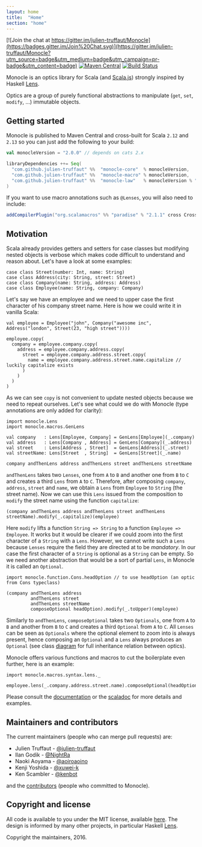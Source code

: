 ```yaml
---
layout: home
title:  "Home"
section: "home"
---
```


[![Join the chat at https://gitter.im/julien-truffaut/Monocle](https://badges.gitter.im/Join%20Chat.svg)](https://gitter.im/julien-truffaut/Monocle?utm_source=badge&utm_medium=badge&utm_campaign=pr-badge&utm_content=badge)
[![Maven Central](https://img.shields.io/maven-central/v/com.github.julien-truffaut/monocle_2.12.svg)](http://search.maven.org/#search|ga|1|com.github.julien-truffaut.monocle)
[![Build Status](https://api.travis-ci.org/julien-truffaut/Monocle.svg?branch=master)](https://travis-ci.org/julien-truffaut/Monocle)

Monocle is an optics library for Scala (and [Scala.js](https://www.scala-js.org/)) strongly inspired by Haskell [Lens](https://github.com/ekmett/lens).

Optics are a group of purely functional abstractions to manipulate (`get`, `set`, `modify`, ...) immutable objects.

## Getting started

Monocle is published to Maven Central and cross-built for Scala `2.12` and `2.13` so you can just add the following to your build:

```scala
val monocleVersion = "2.0.0" // depends on cats 2.x

libraryDependencies ++= Seq(
  "com.github.julien-truffaut" %%  "monocle-core"  % monocleVersion,
  "com.github.julien-truffaut" %%  "monocle-macro" % monocleVersion,
  "com.github.julien-truffaut" %%  "monocle-law"   % monocleVersion % "test"
)
```

If you want to use macro annotations such as `@Lenses`, you will also need to include:

```scala
addCompilerPlugin("org.scalamacros" %% "paradise" % "2.1.1" cross CrossVersion.full)
```

## Motivation

Scala already provides getters and setters for case classes but modifying nested objects is verbose which makes code
difficult to understand and reason about. Let's have a look at some examples:

```tut:silent
case class Street(number: Int, name: String)
case class Address(city: String, street: Street)
case class Company(name: String, address: Address)
case class Employee(name: String, company: Company)
```

Let's say we have an employee and we need to upper case the first character of his company street name.
Here is how we could write it in vanilla Scala:

```tut:silent
val employee = Employee("john", Company("awesome inc", Address("london", Street(23, "high street"))))
```

```tut:book
employee.copy(
  company = employee.company.copy(
    address = employee.company.address.copy(
      street = employee.company.address.street.copy(
        name = employee.company.address.street.name.capitalize // luckily capitalize exists
      )
    )
  )
)
```

As we can see `copy` is not convenient to update nested objects because we need to repeat ourselves.
Let's see what could we do with Monocle (type annotations are only added for clarity):

```tut:silent
import monocle.Lens
import monocle.macros.GenLens

val company   : Lens[Employee, Company] = GenLens[Employee](_.company)
val address   : Lens[Company , Address] = GenLens[Company](_.address)
val street    : Lens[Address , Street]  = GenLens[Address](_.street)
val streetName: Lens[Street  , String]  = GenLens[Street](_.name)

company andThenLens address andThenLens street andThenLens streetName
```

`andThenLens` takes two `Lenses`, one from `A` to `B` and another one from `B` to `C` and creates a third `Lens` from `A` to `C`.
Therefore, after composing `company`, `address`, `street` and `name`, we obtain a `Lens` from `Employee` to `String` (the street name).
Now we can use this `Lens` issued from the composition to `modify` the street name using the function `capitalize`:

```tut:book
(company andThenLens address andThenLens street andThenLens streetName).modify(_.capitalize)(employee)
```

Here `modify` lifts a function `String => String` to a function `Employee => Employee`.
It works but it would be clearer if we could zoom into the first character of a `String` with a `Lens`.
However, we cannot write such a `Lens` because `Lenses` require the field they are directed at to be *mandatory*.
In our case the first character of a `String` is optional as a `String` can be empty.
So we need another abstraction that would be a sort of partial `Lens`, in Monocle it is called an `Optional`.

```tut:silent
import monocle.function.Cons.headOption // to use headOption (an optic from Cons typeclass)
```

```tut:book
(company andThenLens address
         andThenLens street
         andThenLens streetName
         composeOptional headOption).modify(_.toUpper)(employee)
```

Similarly to `andThenLens`, `composeOptional` takes two `Optionals`, one from `A` to `B` and another from `B` to `C` and
creates a third `Optional` from `A` to `C`. All `Lenses` can be seen as `Optionals` where the optional element to zoom into is always
present, hence composing an `Optional` and a `Lens` always produces an `Optional` (see class [diagram](optics.html) for full inheritance
relation between optics).

Monocle offers various functions and macros to cut the boilerplate even further, here is an example:

```tut:book
import monocle.macros.syntax.lens._

employee.lens(_.company.address.street.name).composeOptional(headOption).modify(_.toUpper)
```

Please consult the [documentation](modules.html) or the [scaladoc](/Monocle/api) for more details and examples.

## Maintainers and contributors

The current maintainers (people who can merge pull requests) are:

* Julien Truffaut - [@julien-truffaut](https://github.com/julien-truffaut)
* Ilan Godik - [@NightRa](https://github.com/NightRa)
* Naoki Aoyama - [@aoiroaoino](https://github.com/aoiroaoino)
* Kenji Yoshida - [@xuwei-k](https://github.com/xuwei-k)
* Ken Scambler - [@kenbot](https://github.com/kenbot)

and the [contributors](https://github.com/julien-truffaut/Monocle/graphs/contributors) (people who committed to Monocle).

## Copyright and license

All code is available to you under the MIT license, available [here](http://opensource.org/licenses/mit-license.php).
The design is informed by many other projects, in particular Haskell [Lens](https://github.com/ekmett/lens).

Copyright the maintainers, 2016.

